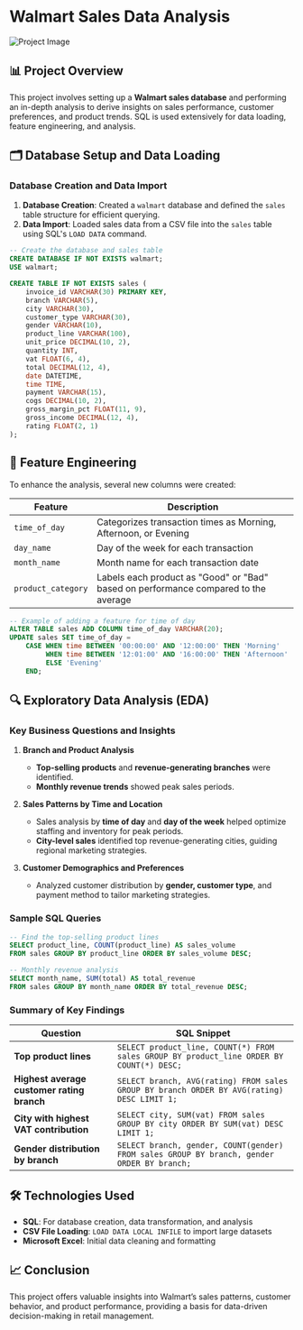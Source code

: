 # Walmart Sales Data Analysis

![Project Image](https://example.com/project-image)

## 📊 Project Overview
This project involves setting up a **Walmart sales database** and performing an in-depth analysis to derive insights on sales performance, customer preferences, and product trends. SQL is used extensively for data loading, feature engineering, and analysis.

## 🗂️ Database Setup and Data Loading

### Database Creation and Data Import
1. **Database Creation**: Created a `walmart` database and defined the `sales` table structure for efficient querying.
2. **Data Import**: Loaded sales data from a CSV file into the `sales` table using SQL's `LOAD DATA` command.

```sql
-- Create the database and sales table
CREATE DATABASE IF NOT EXISTS walmart;
USE walmart;

CREATE TABLE IF NOT EXISTS sales (
    invoice_id VARCHAR(30) PRIMARY KEY,
    branch VARCHAR(5),
    city VARCHAR(30),
    customer_type VARCHAR(30),
    gender VARCHAR(10),
    product_line VARCHAR(100),
    unit_price DECIMAL(10, 2),
    quantity INT,
    vat FLOAT(6, 4),
    total DECIMAL(12, 4),
    date DATETIME,
    time TIME,
    payment VARCHAR(15),
    cogs DECIMAL(10, 2),
    gross_margin_pct FLOAT(11, 9),
    gross_income DECIMAL(12, 4),
    rating FLOAT(2, 1)
);
```

## 🧩 Feature Engineering
To enhance the analysis, several new columns were created:

| Feature             | Description                                     |
|---------------------|-------------------------------------------------|
| `time_of_day`       | Categorizes transaction times as Morning, Afternoon, or Evening |
| `day_name`          | Day of the week for each transaction            |
| `month_name`        | Month name for each transaction date            |
| `product_category`  | Labels each product as "Good" or "Bad" based on performance compared to the average |

```sql
-- Example of adding a feature for time of day
ALTER TABLE sales ADD COLUMN time_of_day VARCHAR(20);
UPDATE sales SET time_of_day = 
    CASE WHEN time BETWEEN '00:00:00' AND '12:00:00' THEN 'Morning'
         WHEN time BETWEEN '12:01:00' AND '16:00:00' THEN 'Afternoon'
         ELSE 'Evening'
    END;
```

## 🔍 Exploratory Data Analysis (EDA)

### Key Business Questions and Insights
1. **Branch and Product Analysis**
   - **Top-selling products** and **revenue-generating branches** were identified.
   - **Monthly revenue trends** showed peak sales periods.

2. **Sales Patterns by Time and Location**
   - Sales analysis by **time of day** and **day of the week** helped optimize staffing and inventory for peak periods.
   - **City-level sales** identified top revenue-generating cities, guiding regional marketing strategies.

3. **Customer Demographics and Preferences**
   - Analyzed customer distribution by **gender, customer type**, and payment method to tailor marketing strategies.

### Sample SQL Queries
```sql
-- Find the top-selling product lines
SELECT product_line, COUNT(product_line) AS sales_volume
FROM sales GROUP BY product_line ORDER BY sales_volume DESC;

-- Monthly revenue analysis
SELECT month_name, SUM(total) AS total_revenue
FROM sales GROUP BY month_name ORDER BY total_revenue DESC;
```

### Summary of Key Findings
| Question                                         | SQL Snippet                                                                                              |
|--------------------------------------------------|----------------------------------------------------------------------------------------------------------|
| **Top product lines**                            | `SELECT product_line, COUNT(*) FROM sales GROUP BY product_line ORDER BY COUNT(*) DESC;`                 |
| **Highest average customer rating branch**       | `SELECT branch, AVG(rating) FROM sales GROUP BY branch ORDER BY AVG(rating) DESC LIMIT 1;`               |
| **City with highest VAT contribution**           | `SELECT city, SUM(vat) FROM sales GROUP BY city ORDER BY SUM(vat) DESC LIMIT 1;`                         |
| **Gender distribution by branch**                | `SELECT branch, gender, COUNT(gender) FROM sales GROUP BY branch, gender ORDER BY branch;`               |

## 🛠️ Technologies Used
- **SQL**: For database creation, data transformation, and analysis
- **CSV File Loading**: `LOAD DATA LOCAL INFILE` to import large datasets
- **Microsoft Excel**: Initial data cleaning and formatting

## 📈 Conclusion
This project offers valuable insights into Walmart’s sales patterns, customer behavior, and product performance, providing a basis for data-driven decision-making in retail management.
